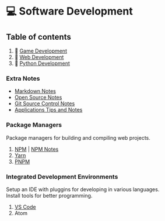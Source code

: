 # :computer: Software Development

## Table of contents

1. :file_folder: [Game Development](game-development/)
2. :file_folder: [Web Development](web-development/)
3. :file_folder: [Python Development](python-development/)

### Extra Notes

+ [Markdown Notes](markdown-notes.md)
+ [Open Source Notes](open-source-notes.md)
+ [Git Source Control Notes](git-notes.md)
+ [Applications Tips and Notes](applications-tips-and-notes.md)

### Package Managers

Package managers for building and compiling web projects.

1. [NPM](https://www.npmjs.com/) | [NPM Notes](npm-notes.md)
2. [Yarn](https://yarnpkg.com/)
3. [PNPM](https://pnpm.js.org)

### Integrated Development Environments

Setup an IDE with pluggins for developing in various languages.  
Install tools for better programming.

1. [VS Code](ide-vscode.md)
2. Atom
